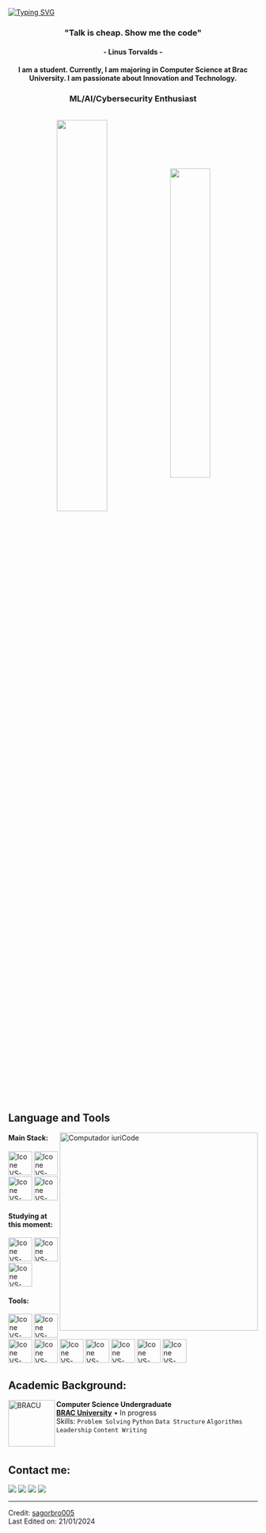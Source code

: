 [![Typing SVG](https://readme-typing-svg.herokuapp.com?color=FF3670&size=35&center=true&vCenter=true&width=1000&lines=Welcome+to+my+GitHub+profile!;My+name+is+Shahadat+Sagor;I'm+a+Computer+Science+Student)](https://git.io/typing-svg)

<h3 align="center">"Talk is cheap. Show me the code"</h3>
<h4 align="center">- Linus Torvalds -</h4>
<h4 align="center"> I am a student. Currently, I am majoring in Computer Science at Brac University. I am passionate about Innovation and Technology.</h4>
<h3 align="center">ML/AI/Cybersecurity Enthusiast</h3>
<br>

<div align="center" style="margin-bottom:200px">
 <img width=45% align="center" src="https://github-readme-stats.vercel.app/api?username=sagorbro005&theme=radical&show_icons=true" />
 <img width=40% align="center" src="https://github-readme-stats.vercel.app/api/top-langs/?username=sagorbro005&layout=compact&theme=radical" />
</div>


<br>

## Language and Tools

<img src="https://raw.githubusercontent.com/MicaelliMedeiros/micaellimedeiros/master/image/computer-illustration.png" min-width="400px" max-width="400px" width="400px" align="right" alt="Computador iuriCode">

#### Main Stack:
  [<img height="48px" width="48px" alt="Icone VS-Code" src="https://skillicons.dev/icons?i=html"/>](https://developer.mozilla.org/en-US/docs/Web/HTML)
  [<img height="48px" width="48px" alt="Icone VS-Code" src="https://skillicons.dev/icons?i=css"/>](https://developer.mozilla.org/en-US/docs/Web/CSS)
  [<img height="48px" width="48px" alt="Icone VS-Code" src="https://skillicons.dev/icons?i=python"/>](https://developer.mozilla.org/en-US/docs/Web/Python)
  [<img height="48px" width="48px" alt="Icone VS-Code" src="https://skillicons.dev/icons?i=c"/>](https://developer.mozilla.org/en-US/docs/Web/C)


#### Studying at this moment:
  [<img height="48px" width="48px" alt="Icone VS-Code" src="https://skillicons.dev/icons?i=aws"/>](https://aws.com/)
  [<img height="48px" width="48px" alt="Icone VS-Code" src="https://skillicons.dev/icons?i=tensorflow"/>](https://www.tensorflow.org/)
  [<img height="48px" width="48px" alt="Icone VS-Code" src="https://skillicons.dev/icons?i=azure"/>](https://www.azure.com/)

#### Tools:

  [<img height="48px" width="48px" alt="Icone VS-Code" src="https://skillicons.dev/icons?i=twitter"/>](https://www.twitter.com/)
  [<img height="48px" width="48px" alt="Icone VS-Code" src="https://skillicons.dev/icons?i=linkedin"/>](https://www.linkedin.com/)
  [<img height="48px" width="48px" alt="Icone VS-Code" src="https://skillicons.dev/icons?i=discord"/>](https://www.discord.com/)
  [<img height="48px" width="48px" alt="Icone VS-Code" src="https://skillicons.dev/icons?i=vscode"/>](https://code.visualstudio.com/)
  [<img height="48px" width="48px" alt="Icone VS-Code" src="https://skillicons.dev/icons?i=github"/>](https://github.com/)
  [<img height="48px" width="48px" alt="Icone VS-Code" src="https://skillicons.dev/icons?i=git"/>](https://git-scm.com/)
  [<img height="48px" width="48px" alt="Icone VS-Code" src="https://skillicons.dev/icons?i=anaconda"/>](https://anaconda.com/)
  [<img height="48px" width="48px" alt="Icone VS-Code" src="https://skillicons.dev/icons?i=ps"/>](https://https://www.adobe.com/products/photoshop.html/)
  [<img height="48px" width="48px" alt="Icone VS-Code" src="https://skillicons.dev/icons?i=ai"/>](https://www.adobe.com/products/illustrator.html/)
<br>

## Academic Background:

[<img align="left" height="94px" width="94px" alt="BRACU" src="https://www.bracu.ac.bd/sites/default/files/resources/media/bracu_logo.png/">](https://www.bracu.ac.bd/)
**Computer Science Undergraduate** \
[**BRAC University**](https://www.bracu.ac.bd/)  • In progress\
Skills: `Problem Solving` `Python` `Data Structure` `Algorithms`
`Leadership` `Content Writing` 

<br>

## Contact me:
<div>
<a href="https://www.facebook.com/sagorbro005/" target="_blank"><img loading="lazy" src="https://img.shields.io/badge/-Facebook-%23E4405F?style=for-the-badge&logo=facebook&logoColor=white" target="_blank"></a>
<a href = "mailto: shahadat.hossain.sagor@g.bracu.ac.bd"><img loading="lazy" src="https://img.shields.io/badge/Gmail-D14836?style=for-the-badge&logo=gmail&logoColor=white" target="_blank"></a>
<a href="https://www.linkedin.com/in/sagorbro005/" target="_blank"><img loading="lazy" src="https://img.shields.io/badge/-LinkedIn-%230077B5?style=for-the-badge&logo=linkedin&logoColor=white" target="_blank"></a>   
<a href="https://www.twitter.com/sagorbro005/" target="_blank"><img loading="lazy" src="https://img.shields.io/badge/-Twitter-%230077B5?style=for-the-badge&logo=twitter&logoColor=white" target="_blank"></a>   
</div>


------
Credit: [sagorbro005](https://github.com/sagorbro005) <br>
Last Edited on: 21/01/2024
